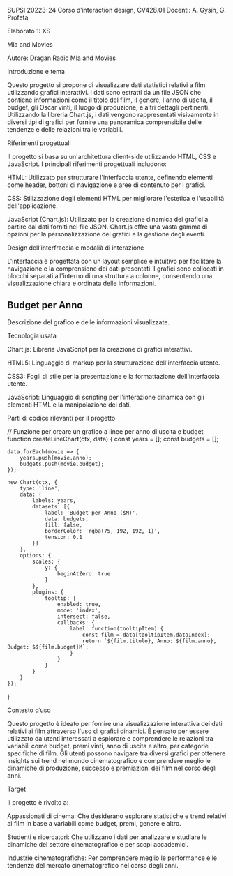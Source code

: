 SUPSI 20223-24
Corso d’interaction design, CV428.01
Docenti: A. Gysin, G. Profeta

Elaborato 1: XS

Mla and Movies

Autore: Dragan Radic
Mla and Movies

Introduzione e tema

Questo progetto si propone di visualizzare dati statistici relativi a film utilizzando grafici interattivi. I dati sono estratti da un file JSON che contiene informazioni come il titolo del film, il genere, l'anno di uscita, il budget, gli Oscar vinti, il luogo di produzione, e altri dettagli pertinenti. Utilizzando la libreria Chart.js, i dati vengono rappresentati visivamente in diversi tipi di grafici per fornire una panoramica comprensibile delle tendenze e delle relazioni tra le variabili.

Riferimenti progettuali

Il progetto si basa su un'architettura client-side utilizzando HTML, CSS e JavaScript. I principali riferimenti progettuali includono:

HTML: Utilizzato per strutturare l'interfaccia utente, definendo elementi come header, bottoni di navigazione e aree di contenuto per i grafici.

CSS: Stilizzazione degli elementi HTML per migliorare l'estetica e l'usabilità dell'applicazione.

JavaScript (Chart.js): Utilizzato per la creazione dinamica dei grafici a partire dai dati forniti nel file JSON. Chart.js offre una vasta gamma di opzioni per la personalizzazione dei grafici e la gestione degli eventi.



Design dell’interfraccia e modalià di interazione

L'interfaccia è progettata con un layout semplice e intuitivo per facilitare la navigazione e la comprensione dei dati presentati. I grafici sono collocati in blocchi separati all'interno di una struttura a colonne, consentendo una visualizzazione chiara e ordinata delle informazioni.

<main>
    <div class="container">
        <div class="block algorithm-block">
            <h2>Budget per Anno</h2>
            <div id="chart-container">
                <canvas id="chart1" class="chart"></canvas>
            </div>
            <p>
                Descrizione del grafico e delle informazioni visualizzate.
            </p>
        </div>
    </div>
</main>



Tecnologia usata

Chart.js: Libreria JavaScript per la creazione di grafici interattivi.

HTML5: Linguaggio di markup per la strutturazione dell'interfaccia utente.

CSS3: Fogli di stile per la presentazione e la formattazione dell'interfaccia utente.

JavaScript: Linguaggio di scripting per l'interazione dinamica con gli elementi HTML e la manipolazione dei dati.

Parti di codice rilevanti per il progetto

// Funzione per creare un grafico a linee per anno di uscita e budget
function createLineChart(ctx, data) {
    const years = [];
    const budgets = [];

    data.forEach(movie => {
        years.push(movie.anno);
        budgets.push(movie.budget);
    });

    new Chart(ctx, {
        type: 'line',
        data: {
            labels: years,
            datasets: [{
                label: 'Budget per Anno ($M)',
                data: budgets,
                fill: false,
                borderColor: 'rgba(75, 192, 192, 1)',
                tension: 0.1
            }]
        },
        options: {
            scales: {
                y: {
                    beginAtZero: true
                }
            },
            plugins: {
                tooltip: {
                    enabled: true,
                    mode: 'index',
                    intersect: false,
                    callbacks: {
                        label: function(tooltipItem) {
                            const film = data[tooltipItem.dataIndex];
                            return `${film.titolo}, Anno: ${film.anno}, Budget: $${film.budget}M`;
                        }
                    }
                }
            }
        }
    });
}



Contesto d’uso

Questo progetto è ideato per fornire una visualizzazione interattiva dei dati relativi ai film attraverso l'uso di grafici dinamici. È pensato per essere utilizzato da utenti interessati a esplorare e comprendere le relazioni tra variabili come budget, premi vinti, anno di uscita e altro, per categorie specifiche di film. Gli utenti possono navigare tra diversi grafici per ottenere insights sui trend nel mondo cinematografico e comprendere meglio le dinamiche di produzione, successo e premiazioni dei film nel corso degli anni.

Target

Il progetto è rivolto a:

Appassionati di cinema: Che desiderano esplorare statistiche e trend relativi ai film in base a variabili come budget, premi, genere e altro.

Studenti e ricercatori: Che utilizzano i dati per analizzare e studiare le dinamiche del settore cinematografico e per scopi accademici.

Industrie cinematografiche: Per comprendere meglio le performance e le tendenze del mercato cinematografico nel corso degli anni.